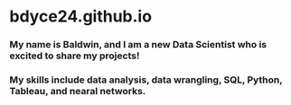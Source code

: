 # bdyce24.github.io
### My name is Baldwin, and I am a new Data Scientist who is  excited to share my projects!
### My skills include data analysis, data wrangling, SQL, Python, Tableau, and nearal networks.
